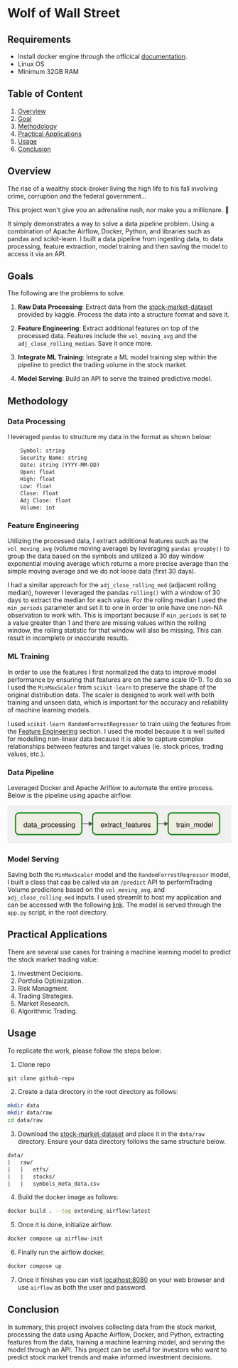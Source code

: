 # Wolf of Wall Street

## Requirements

* Install docker engine through the officical [documentation](https://docs.docker.com/engine/install/ubuntu/).
* Linux OS
* Minimum 32GB RAM

## Table of Content
1. [Overview](https://github.com/kevinmfreire/wolf-of-wall-street#overview)
2. [Goal](https://github.com/kevinmfreire/wolf-of-wall-street#goals)
3. [Methodology](https://github.com/kevinmfreire/wolf-of-wall-street#methodology)
4. [Practical Applications](https://github.com/kevinmfreire/wolf-of-wall-street#practical-applications)
5. [Usage](https://github.com/kevinmfreire/wolf-of-wall-street#usage)
6. [Conclusion](https://github.com/kevinmfreire/wolf-of-wall-street#conclusion)

## Overview

The rise of a wealthy stock-broker living the high life to his fall involving crime, corruption and the federal government...

This project won't give you an adrenaline rush, nor make you a millionare. :money_with_wings:  

It simply demonstrates a way to solve a data pipeline problem. Using a combination of Apache Airflow, Docker, Python, and libraries such as pandas and scikit-learn.  I built a data pipeline from ingesting data, to data processing, feature extraction, model training and then saving the model to access it via an API.  

## Goals
The following are the problems to solve.

 1. **Raw Data Processing**: Extract data from the [stock-market-dataset](https://www.kaggle.com/datasets/jacksoncrow/stock-market-dataset) provided by kaggle. Process the data into a structure format and save it.

 2. **Feature Engineering**: Extract additional features on top of the processed data.  Features include the `vol_moving_avg` and the `adj_close_rolling_median`. Save it once more.

 3. **Integrate ML Training**: Integrate a ML model training step within the pipeline to predict the trading volume in the stock market.

 4. **Model Serving**: Build an API to serve the trained predictive model.

## Methodology
### Data Processing
I leveraged `pandas` to structure my data in the format as shown below:
```
    Symbol: string
    Security Name: string
    Date: string (YYYY-MM-DD)
    Open: float
    High: float
    Low: float
    Close: float
    Adj Close: float
    Volume: int
```
### Feature Engineering
Utilizing the processed data, I extract additional features such as the `vol_moving_avg` (volume moving average) by leveraging `pandas groupby()` to group the data based on the symbols and utilized a 30 day window exponential moving average which returns a more precise average than the simple moving average and we do not loose data (first 30 days).  

I had a similar approach for the `adj_close_rolling_med` (adjacent rolling median), however I leveraged the pandas `rolling()` with a window of 30 days to extract the median for each value.  For the rolling median I used the `min_periods` parameter and set it to one in order to onle have one non-NA observation to work with. This is important because if `min_periods` is set to a value greater than 1 and there are missing 
values within the rolling window, the rolling statistic for that window will also be missing. This can result in incomplete or inaccurate results.
### ML Training
In order to use the features I first normalized the data to improve model performance by ensuring that features are on the same scale (0-1).  To do so I used the `MinMaxScaler` from `scikit-learn` to preserve the shape of the original distribution data.  The scaler is designed to work well with both training and unseen data, which is important for the accuracy and reliability of machine learning models.

I used `scikit-learn RandomForrestRegressor` to train using the features from the [Feature Engineering]() section. I used the model because it is well suited for modelling non-linear data because it is able to capture complex relationships between features and target values (ie. stock prices, trading values, etc.).

### Data Pipeline
Leveraged Docker and Apache Ariflow to automate the entire process.  Below is the pipeline using apache airflow.

![pipeline](./images/pipeline.png)

### Model Serving
Saving both the `MinMaxScaler` model and the `RandomForrestRegressor` model, I built a class that caa be called via an `/predict` API to performTrading Volume predicitons based on the `vol_moving_avg`, and `adj_close_rolling_med` inputs. I used streamlit to host my application and can be accessed with the following [link](https://kevinmfreire-wolf-of-wall-street-private-app-cs1376.streamlit.app/).  The model is served through the `app.py` script, in the root directory. 

## Practical Applications
There are several use cases for training a machine learning model to predict the stock market trading value:

1. Investment Decisions.
2. Portfolio Optimization.
3. Risk Managment.
4. Trading Strategies.
5. Market Research.
5. Algorithmic Trading.

## Usage
To replicate the work, please follow the steps below:
1. Clone repo
```
git clone github-repo
```
2. Create a data directory in the root directory as follows:
```bash
mkdir data
mkdir data/raw
cd data/raw
```
3. Download the [stock-market-dataset](https://www.kaggle.com/datasets/jacksoncrow/stock-market-dataset) and place it in the `data/raw` directory.  Ensure your data directory follows the same structure below.
```
data/
|   raw/
|   |   etfs/
|   |   stocks/
|   |   symbols_meta_data.csv
```
4. Build the docker image as follows:
```bash
docker build . --tag extending_airflow:latest
```
5. Once it is done, initialize airflow.
```bash
docker compose up airflow-init
```
6. Finally run the airflow docker.
```bash
docker compose up
```
7. Once it finishes you can visit [localhost:8080](localhost:8080) on your web browser and use `airflow` as both the user and password.

## Conclusion
In summary, this project involves collecting data from the stock market, processing the data using Apache Airflow, Docker, and Python, extracting features from the data, training a machine learning model, and serving the model through an API. This project can be useful for investors who want to predict stock market trends and make informed investment decisions.